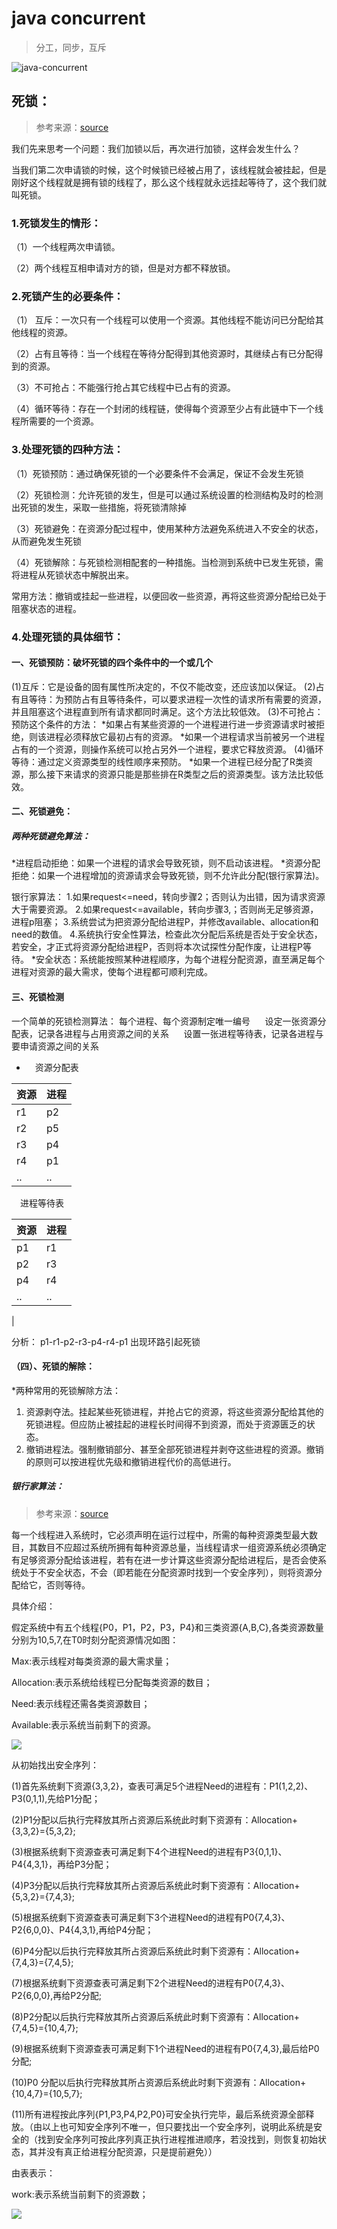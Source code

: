 # java concurrent

> 分工，同步，互斥

![java-concurrent](./java-concurrent.png)

## 死锁：

> 参考来源：[source](https://blog.csdn.net/hj605635529/article/details/69214903)

我们先来思考一个问题：我们加锁以后，再次进行加锁，这样会发生什么？

当我们第二次申请锁的时候，这个时候锁已经被占用了，该线程就会被挂起，但是刚好这个线程就是拥有锁的线程了，那么这个线程就永远挂起等待了，这个我们就叫死锁。

### 1.死锁发生的情形：

（1）一个线程两次申请锁。

（2）两个线程互相申请对方的锁，但是对方都不释放锁。

### 2.死锁产生的必要条件：

（1） 互斥：一次只有一个线程可以使用一个资源。其他线程不能访问已分配给其他线程的资源。

（2）占有且等待：当一个线程在等待分配得到其他资源时，其继续占有已分配得到的资源。

（3）不可抢占：不能强行抢占其它线程中已占有的资源。

（4）循环等待：存在一个封闭的线程链，使得每个资源至少占有此链中下一个线程所需要的一个资源。

### 3.处理死锁的四种方法：

（1）死锁预防：通过确保死锁的一个必要条件不会满足，保证不会发生死锁

（2）死锁检测：允许死锁的发生，但是可以通过系统设置的检测结构及时的检测出死锁的发生，采取一些措施，将死锁清除掉

（3）死锁避免：在资源分配过程中，使用某种方法避免系统进入不安全的状态，从而避免发生死锁

（4）死锁解除：与死锁检测相配套的一种措施。当检测到系统中已发生死锁，需将进程从死锁状态中解脱出来。

常用方法：撤销或挂起一些进程，以便回收一些资源，再将这些资源分配给已处于阻塞状态的进程。

### 4.处理死锁的具体细节：

#### 一、死锁预防：破坏死锁的四个条件中的一个或几个

(1)互斥：它是设备的固有属性所决定的，不仅不能改变，还应该加以保证。
(2)占有且等待：为预防占有且等待条件，可以要求进程一次性的请求所有需要的资源，并且阻塞这个进程直到所有请求都同时满足。这个方法比较低效。
(3)不可抢占：预防这个条件的方法：
\*如果占有某些资源的一个进程进行进一步资源请求时被拒绝，则该进程必须释放它最初占有的资源。
\*如果一个进程请求当前被另一个进程占有的一个资源，则操作系统可以抢占另外一个进程，要求它释放资源。
(4)循环等待：通过定义资源类型的线性顺序来预防。
\*如果一个进程已经分配了R类资源，那么接下来请求的资源只能是那些排在R类型之后的资源类型。该方法比较低效。

#### 二、死锁避免：

##### 两种死锁避免算法：

\*进程启动拒绝：如果一个进程的请求会导致死锁，则不启动该进程。
\*资源分配拒绝：如果一个进程增加的资源请求会导致死锁，则不允许此分配(银行家算法)。

银行家算法：
1.如果request<=need，转向步骤2；否则认为出错，因为请求资源大于需要资源。
2.如果request<=available，转向步骤3,；否则尚无足够资源，进程p阻塞；
3.系统尝试为把资源分配给进程P，并修改available、allocation和need的数值。
4.系统执行安全性算法，检查此次分配后系统是否处于安全状态，若安全，才正式将资源分配给进程P，否则将本次试探性分配作废，让进程P等待。
\*安全状态：系统能按照某种进程顺序，为每个进程分配资源，直至满足每个进程对资源的最大需求，使每个进程都可顺利完成。

#### 三、死锁检测

一个简单的死锁检测算法：
每个进程、每个资源制定唯一编号      设定一张资源分配表，记录各进程与占用资源之间的关系      设置一张进程等待表，记录各进程与要申请资源之间的关系

*   　资源分配表

| 资源 | 进程 |
| --- | --- |
| r1 | p2 |
| r2 | p5 |
| r3 | p4 |
| r4 | p1 |
| .. | .. |

　进程等待表

| 资源 | 进程 |
| --- | --- |
| p1 | r1 |
| p2 | r3 |
| p4 | r4 |
| .. | ..

 |

分析：
p1\-r1\-p2\-r3\-p4\-r4\-p1 出现环路引起死锁

#### （四）、死锁的解除：

\*两种常用的死锁解除方法：

1) 资源剥夺法。挂起某些死锁进程，并抢占它的资源，将这些资源分配给其他的死锁进程。但应防止被挂起的进程长时间得不到资源，而处于资源匮乏的状态。
2) 撤销进程法。强制撤销部分、甚至全部死锁进程并剥夺这些进程的资源。撤销的原则可以按进程优先级和撤销进程代价的高低进行。

##### 银行家算法：

> 参考来源：[source](https://blog.csdn.net/L_XRUI/article/details/72935173)

每一个线程进入系统时，它必须声明在运行过程中，所需的每种资源类型最大数目，其数目不应超过系统所拥有每种资源总量，当线程请求一组资源系统必须确定有足够资源分配给该进程，若有在进一步计算这些资源分配给进程后，是否会使系统处于不安全状态，不会（即若能在分配资源时找到一个安全序列），则将资源分配给它，否则等待。

具体介绍：

假定系统中有五个线程{P0，P1，P2，P3，P4}和三类资源{A,B,C},各类资源数量分别为10,5,7,在T0时刻分配资源情况如图：

Max:表示线程对每类资源的最大需求量；

Allocation:表示系统给线程已分配每类资源的数目；

Need:表示线程还需各类资源数目；

Available:表示系统当前剩下的资源。

![](./concurrent_bank_A.jpg)

从初始找出安全序列：

(1)首先系统剩下资源{3,3,2}，查表可满足5个进程Need的进程有：P1(1,2,2)、P3(0,1,1),先给P1分配；

(2)P1分配以后执行完释放其所占资源后系统此时剩下资源有：Allocation+{3,3,2}={5,3,2};

(3)根据系统剩下资源查表可满足剩下4个进程Need的进程有P3{0,1,1}、P4{4,3,1}，再给P3分配；

(4)P3分配以后执行完释放其所占资源后系统此时剩下资源有：Allocation+{5,3,2}={7,4,3};

(5)根据系统剩下资源查表可满足剩下3个进程Need的进程有P0{7,4,3}、P2{6,0,0}、P4{4,3,1},再给P4分配；

(6)P4分配以后执行完释放其所占资源后系统此时剩下资源有：Allocation+{7,4,3}={7,4,5};

(7)根据系统剩下资源查表可满足剩下2个进程Need的进程有P0{7,4,3}、P2{6,0,0},再给P2分配;

(8)P2分配以后执行完释放其所占资源后系统此时剩下资源有：Allocation+{7,4,5}={10,4,7};

(9)根据系统剩下资源查表可满足剩下1个进程Need的进程有P0{7,4,3},最后给P0分配;

(10)P0 分配以后执行完释放其所占资源后系统此时剩下资源有：Allocation+{10,4,7}={10,5,7};

(11)所有进程按此序列{P1,P3,P4,P2,P0}可安全执行完毕，最后系统资源全部释放。（由以上也可知安全序列不唯一，但只要找出一个安全序列，说明此系统是安全的（找到安全序列可按此序列真正执行进程推进顺序，若没找到，则恢复初始状态，其并没有真正给进程分配资源，只是提前避免））

由表表示：

work:表示系统当前剩下的资源数；

 ![](./concurrent_bank_B.jpg)